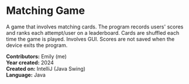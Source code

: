 # Matching Game

A game that involves matching cards. The program records users' scores and ranks each attempt/user on a leaderboard. Cards are shuffled each time the game is played. Involves GUI. Scores are not saved when the device exits the program.

**Contributors:** Emily (me) <br />
**Year created:** 2024 <br />
**Created on:** IntelliJ (Java Swing) <br />
**Language:** Java
